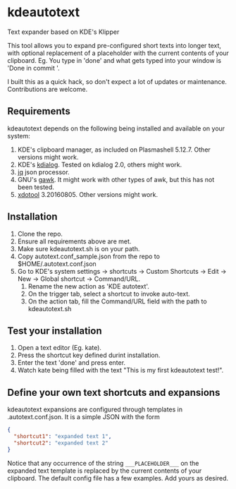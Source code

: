# kdeautotext
Text expander based on KDE's Klipper

This tool allows you to expand pre-configured short texts into longer text, with optional replacement of a placeholder with  the current contents of your clipboard. Eg. You type in 'done' and what gets typed into your window is 'Done in commit <contents of your clipboard>'. 

I built this as a quick hack, so don't expect a lot of updates or maintenance. Contributions are welcome.

## Requirements
kdeautotext depends on the following being installed and available on your system:

1. KDE's clipboard manager, as included on Plasmashell 5.12.7. Other versions might work. 
1. KDE's [kdialog](https://techbase.kde.org/Development/Tutorials/Shell_Scripting_with_KDE_Dialogs). Tested on kdialog 2.0, others might work.
1. [jq](https://stedolan.github.io/jq/) json processor.
1. GNU's [gawk](https://www.gnu.org/software/gawk/). It might work with other types of awk, but this has not been tested.
1. [xdotool](https://www.semicomplete.com/projects/xdotool/) 3.20160805. Other versions might work.

## Installation
1. Clone the repo.
1. Ensure all requirements above are met.
1. Make sure kdeautotext.sh is on your path.
1. Copy autotext.conf_sample.json from the repo to $HOME/.autotext.conf.json
1. Go to KDE's system settings -> shortcuts -> Custom Shortcuts -> Edit -> New -> Global shortcut -> Command/URL.
   1. Rename the new action as 'KDE autotext'.
   1. On the trigger tab, select a shortcut to invoke auto-text.
   1. On the action tab, fill the Command/URL field with the path to kdeautotext.sh

## Test your installation
1. Open a text editor (Eg. kate).
1. Press the shortcut key defined durint installation. 
1. Enter the text 'done' and press enter.
1. Watch kate being filled with the text "This is my first kdeautotext test!". 

## Define your own text shortcuts and expansions
kdeautotext expansions are configured through templates in .autotext.conf.json. It is a simple JSON with the form 
```json
{
  "shortcut1": "expanded text 1",
  "shortcut2": "expanded text 2"
}
```

Notice that any occurrence of the string `___PLACEHOLDER___` on the expanded text template is replaced by the current contents of your clipboard. The default config file has a few examples. Add yours as desired.

